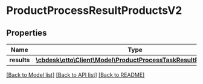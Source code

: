 # ProductProcessResultProductsV2

## Properties
Name | Type | Description | Notes
------------ | ------------- | ------------- | -------------
**results** | [**\cbdesk\otto\Client\Model\ProductProcessTaskResultProductsV2[]**](ProductProcessTaskResultProductsV2.md) |  | [optional] 

[[Back to Model list]](../../README.md#documentation-for-models) [[Back to API list]](../../README.md#documentation-for-api-endpoints) [[Back to README]](../../README.md)

